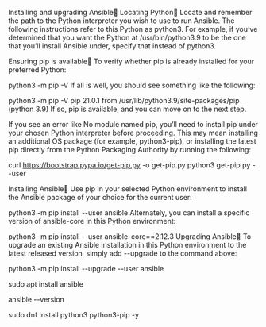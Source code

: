 
Installing and upgrading Ansible
Locating Python
Locate and remember the path to the Python interpreter you wish to use to run Ansible. The following instructions refer to this Python as python3. For example, if you’ve determined that you want the Python at /usr/bin/python3.9 to be the one that you’ll install Ansible under, specify that instead of python3.

Ensuring pip is available
To verify whether pip is already installed for your preferred Python:

python3 -m pip -V
If all is well, you should see something like the following:

python3 -m pip -V
pip 21.0.1 from /usr/lib/python3.9/site-packages/pip (python 3.9)
If so, pip is available, and you can move on to the next step.

If you see an error like No module named pip, you’ll need to install pip under your chosen Python interpreter before proceeding. This may mean installing an additional OS package (for example, python3-pip), or installing the latest pip directly from the Python Packaging Authority by running the following:

curl https://bootstrap.pypa.io/get-pip.py -o get-pip.py
python3 get-pip.py --user


Installing Ansible
Use pip in your selected Python environment to install the Ansible package of your choice for the current user:

python3 -m pip install --user ansible
Alternately, you can install a specific version of ansible-core in this Python environment:

python3 -m pip install --user ansible-core==2.12.3
Upgrading Ansible
To upgrade an existing Ansible installation in this Python environment to the latest released version, simply add --upgrade to the command above:

python3 -m pip install --upgrade --user ansible




sudo apt install ansible


ansible --version



sudo dnf install python3 python3-pip -y
